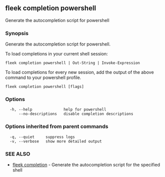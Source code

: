 ## fleek completion powershell

Generate the autocompletion script for powershell

### Synopsis

Generate the autocompletion script for powershell.

To load completions in your current shell session:

	fleek completion powershell | Out-String | Invoke-Expression

To load completions for every new session, add the output of the above command
to your powershell profile.


```
fleek completion powershell [flags]
```

### Options

```
  -h, --help              help for powershell
      --no-descriptions   disable completion descriptions
```

### Options inherited from parent commands

```
  -q, --quiet     suppress logs
  -v, --verbose   show more detailed output
```

### SEE ALSO

* [fleek completion](fleek_completion.md)	 - Generate the autocompletion script for the specified shell

